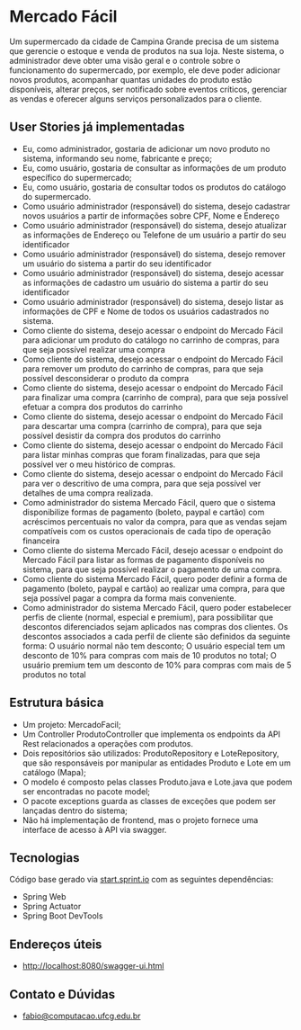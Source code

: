 # Mercado Fácil
 
Um supermercado da cidade de Campina Grande precisa de um sistema que gerencie o estoque e venda de produtos na sua loja. Neste sistema, o administrador deve obter uma visão geral e o controle sobre o funcionamento do supermercado, por exemplo, ele deve poder adicionar novos produtos, acompanhar quantas unidades do produto estão disponíveis, alterar preços, ser notificado sobre eventos críticos, gerenciar as vendas e oferecer alguns serviços personalizados para o cliente.

## User Stories já implementadas

- Eu, como administrador, gostaria de adicionar um novo produto no sistema, informando seu nome, fabricante e preço;
- Eu, como usuário, gostaria de consultar as informações de um produto específico do supermercado;
- Eu, como usuário, gostaria de consultar todos os produtos do catálogo do supermercado.
- Como usuário administrador (responsável) do sistema, desejo cadastrar novos usuários a partir de informações sobre CPF, Nome e Endereço
- Como usuário administrador (responsável) do sistema, desejo atualizar as informações de Endereço ou Telefone de um usuário a partir do seu identificador
- Como usuário administrador (responsável) do sistema, desejo remover um usuário do sistema a partir do seu identificador
- Como usuário administrador (responsável) do sistema, desejo acessar as informações de cadastro um usuário do sistema a partir do seu identificador
- Como usuário administrador (responsável) do sistema, desejo listar as informações de CPF e Nome de todos os usuários cadastrados no sistema.
- Como cliente do sistema, desejo acessar o endpoint do Mercado Fácil para adicionar um produto do catálogo no carrinho de compras, para que seja possível realizar uma compra
- Como cliente do sistema, desejo acessar o endpoint do Mercado Fácil para remover um produto do carrinho de compras, para que seja possível desconsiderar o produto da compra
- Como cliente do sistema, desejo acessar o endpoint do Mercado Fácil para finalizar uma compra (carrinho de compra), para que seja possível efetuar a compra dos produtos do carrinho
- Como cliente do sistema, desejo acessar o endpoint do Mercado Fácil para descartar uma compra (carrinho de compra), para que seja possível desistir da compra dos produtos do carrinho
- Como cliente do sistema, desejo acessar o endpoint do Mercado Fácil para listar minhas compras que foram finalizadas, para que seja possível ver o meu histórico de compras. 
- Como cliente do sistema, desejo acessar o endpoint do Mercado Fácil para ver o descritivo de uma compra, para que seja possível ver detalhes de uma compra realizada.
- Como administrador do sistema Mercado Fácil, quero que o sistema disponibilize formas de pagamento (boleto, paypal e cartão) com acréscimos percentuais no valor da compra, para que as vendas sejam compatíveis com os custos operacionais de cada tipo de operação financeira
- Como cliente do sistema Mercado Fácil, desejo acessar o endpoint do Mercado Fácil para listar as formas de pagamento disponíveis no sistema, para que seja possível realizar o pagamento de uma compra.
- Como cliente do sistema Mercado Fácil, quero poder definir a forma de pagamento (boleto, paypal e cartão) ao realizar uma compra, para que seja possível pagar a compra da forma mais conveniente. 
- Como administrador do sistema Mercado Fácil, quero poder estabelecer perfis de cliente (normal, especial e premium), para possibilitar que descontos diferenciados sejam aplicados nas compras dos clientes. Os descontos associados a cada perfil de cliente são definidos da seguinte forma:  O usuário normal não tem desconto; O usuário especial tem um desconto de 10% para compras com mais de 10 produtos no total; O usuário premium tem um desconto de 10% para compras com mais de 5 produtos no total



## Estrutura básica

- Um projeto: MercadoFacil;
- Um Controller ProdutoController que implementa os endpoints da API Rest relacionados a operações com produtos.
- Dois repositórios são utilizados: ProdutoRepository e LoteRepository, que são responsáveis por manipular as entidades Produto e Lote em um catálogo (Mapa);
- O modelo é composto pelas classes Produto.java e Lote.java que podem ser encontradas no pacote model;
- O pacote exceptions guarda as classes de exceções que podem ser lançadas dentro do sistema;
- Não há implementação de frontend, mas o projeto fornece uma interface de acesso à API via swagger.

## Tecnologias
Código base gerado via [start.sprint.io](https://start.spring.io/#!type=maven-project&language=java&platformVersion=2.3.3.RELEASE&packaging=jar&jvmVersion=1.8&groupId=com.example&artifactId=EstoqueFacil&name=EstoqueFacil&description=Projeto%20Estoque%20Facil&packageName=com.example.EstoqueFacil&dependencies=web,actuator,devtools,data-jpa,h2) com as seguintes dependências:  

- Spring Web
- Spring Actuator
- Spring Boot DevTools

## Endereços úteis

- [http://localhost:8080/swagger-ui.html](http://localhost:8080/swagger-ui.html)

## Contato e Dúvidas

- fabio@computacao.ufcg.edu.br
